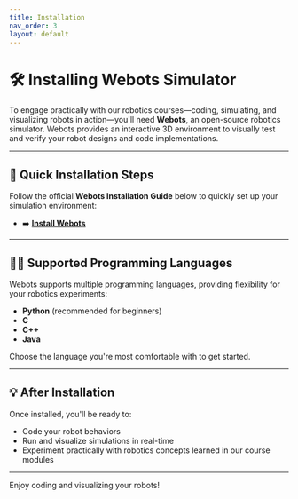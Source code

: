 ```yaml
---
title: Installation
nav_order: 3
layout: default
---
```


# 🛠️ Installing Webots Simulator

To engage practically with our robotics courses—coding, simulating, and visualizing robots in action—you'll need **Webots**, an open-source robotics simulator. Webots provides an interactive 3D environment to visually test and verify your robot designs and code implementations.

---

## 🚀 Quick Installation Steps

Follow the official **Webots Installation Guide** below to quickly set up your simulation environment:

- ➡️ [**Install Webots**](https://cyberbotics.com/doc/guide/installing-webots)

---

## 👩‍💻 Supported Programming Languages

Webots supports multiple programming languages, providing flexibility for your robotics experiments:

- **Python** (recommended for beginners)
- **C**
- **C++**
- **Java**

Choose the language you're most comfortable with to get started.

---

## 💡 After Installation

Once installed, you'll be ready to:

- Code your robot behaviors
- Run and visualize simulations in real-time
- Experiment practically with robotics concepts learned in our course modules

---

Enjoy coding and visualizing your robots!
